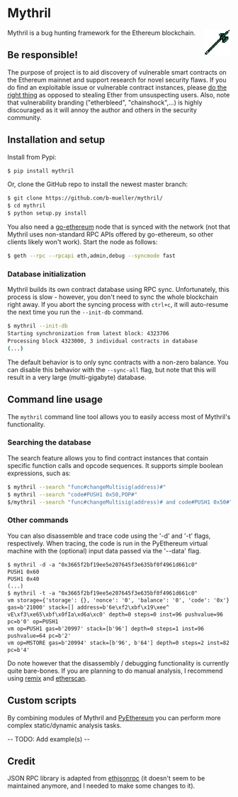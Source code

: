 # Mythril

<img height="60px" align="right" src="/static/mythril.png"/>

Mythril is a bug hunting framework for the Ethereum blockchain.

## Be responsible!

The purpose of project is to aid discovery of vulnerable smart contracts on the Ethereum mainnet and support research for novel security flaws. If you do find an exploitable issue or vulnerable contract instances, please [do the right thing](https://en.wikipedia.org/wiki/Responsible_disclosure) as opposed to stealing Ether from unsuspecting users. Also, note that vulnerability branding ("etherbleed", "chainshock",...) is highly discouraged as it will annoy the author and others in the security community.

## Installation and setup

Install from Pypi:

```bash
$ pip install mythril
```

Or, clone the GitHub repo to install the newest master branch:

```bash
$ git clone https://github.com/b-mueller/mythril/
$ cd mythril
$ python setup.py install
```

You also need a [go-ethereum](https://github.com/ethereum/go-ethereum) node that is synced with the network (not that Mythril uses non-standard RPC APIs offered by go-ethereum, so other clients likely won't work). Start the node as follows:

```bash
$ geth --rpc --rpcapi eth,admin,debug --syncmode fast
```

### Database initialization

Mythril builds its own contract database using RPC sync. Unfortunately, this process is slow - however, you don't need to sync the whole blockchain right away. If you abort the syncing process with `ctrl+c`, it will auto-resume the next time you run the `--init-db` command.

```bash
$ mythril --init-db
Starting synchronization from latest block: 4323706
Processing block 4323000, 3 individual contracts in database
(...)
```

The default behavior is to only sync contracts with a non-zero balance. You can disable this behavior with the `--sync-all` flag, but note that this will result in a very large (multi-gigabyte) database.

## Command line usage

The `mythril` command line tool allows you to easily access most of Mythril's functionality.

### Searching the database

The search feature allows you to find contract instances that contain specific function calls and opcode sequences. It supports simple boolean expressions, such as:

```bash
$ mythril --search "func#changeMultisig(address)#"
$ mythril --search "code#PUSH1 0x50,POP#"
$/mythril --search "func#changeMultisig(address)# and code#PUSH1 0x50#"
```

### Other commands

You can also disassemble and trace code using the '-d' and '-t' flags, respectively. When tracing, the code is run in the PyEthereum virtual machine with the (optional) input data passed via the '--data' flag.

```
$ mythril -d -a "0x3665f2bf19ee5e207645f3e635bf0f4961d661c0"
PUSH1 0x60
PUSH1 0x40
(...)
$ mythril -t -a "0x3665f2bf19ee5e207645f3e635bf0f4961d661c0"
vm storage={'storage': {}, 'nonce': '0', 'balance': '0', 'code': '0x'} gas=b'21000' stack=[] address=b'6e\xf2\xbf\x19\xee^ vE\xf3\xe65\xbf\x0fIa\xd6a\xc0' depth=0 steps=0 inst=96 pushvalue=96 pc=b'0' op=PUSH1
vm op=PUSH1 gas=b'20997' stack=[b'96'] depth=0 steps=1 inst=96 pushvalue=64 pc=b'2'
vm op=MSTORE gas=b'20994' stack=[b'96', b'64'] depth=0 steps=2 inst=82 pc=b'4'
```

Do note however that the disassembly / debugging functionality is currently quite bare-bones. If you are planning to do manual analysis, I recommend using [remix](https://remix.ethereum.org/) and [etherscan](https://etherscan.io).

## Custom scripts

By combining modules of Mythril and [PyEthereum](https://github.com/ethereum/pyethereum) you can perform more complex static/dynamic analysis tasks.

-- TODO: Add example(s) --

## Credit

JSON RPC library is adapted from [ethjsonrpc](https://github.com/ConsenSys/ethjsonrpc) (it doesn't seem to be maintained anymore, and I needed to make some changes to it).
